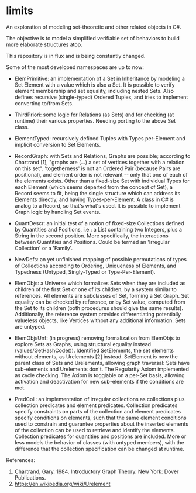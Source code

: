 # limits
An exploration of modeling set-theoretic and other related objects in C#.

The objective is to model a simplified verifiable set of behaviors to build more elaborate structures atop.

This repository is in flux and is being constantly changed.

Some of the most developed namespaces are up to now:

- ElemPrimitive: an implementation of a Set in Inheritance by modeling a Set Element with a value which is also a Set. It is possible to verify element membership and set equality, including nested Sets. Also defines recursive (single-typed) Ordered Tuples, and tries to implement converting to/from Sets.

- ThirdPriori: some logic for Relations (as Sets) and for checking (at runtime) their various properties. Needing porting to the above Set class.

- ElementTyped: recursively defined Tuples with Types per-Element and implicit conversion to Set Elements.

- RecordGraph: with Sets and Relations, Graphs are possible; according to Chartrand [1], "graphs are (...) a set of vertices together with a relation on this set". 'togetherness' is not an Ordered Pair (because Pairs are positional), and element order is not relevant -- only that one of each of the elements exists. Other than a fixed-size Set with individual Types for each Element (which seems departed from the concept of Set), a Record seems to fit, being the single structure which can address its Elements directly, and having Types-per-Element. A class in C# is analog to a Record, so that's what's used. It is possible to implement Graph logic by handling Set events.

- QuantDescr: an initial test of a notion of fixed-size Collections defined by Quantities and Positions, i.e.: a List containing two Integers, plus a String in the second position. More specifically, the interactions between Quantities and Positions. Could be termed an 'Irregular Collection' or a 'Family'.

- NewDefs: an yet unfinished mapping of possible permutations of types of Collections according to Ordering, Uniqueness of Elements, and Typedness (Untyped, Singly-Typed or Type-Per-Element).

- ElemObjs: a Universe which formalizes Sets when they are included as children of the first Set or one of its children, by a system similar to references. All elements are subclasses of Set, forming a Set Graph. Set equality can be checked by reference, or by Set value, computed from the Set to its children (both procedures should give the same results). Additionally, the reference system provides differentiating potentially valueless objects, like Vertices without any additional information. Sets are untyped.

- ElemObjsUnf: (in progress) removing formalization from ElemObjs to explore Sets as Graphs, using structural equality instead (values/GetHashCode()). Identified SetElements, the set elements without elements, as Urelements [2] instead. SetElement is now the parent class of Sets and Urelements, allowing graph traversal: Sets have sub-elements and Urelements don't. The Regularity Axiom implemented as cycle checking. The Axiom is togglable on a per-Set basis, allowing activation and deactivation for new sub-elements if the conditions are met.

- PredColl: an implementation of irregular collections as collections plus collection predicates and element predicates. Collection predicates specify constraints on parts of the collection and element predicates specify conditions on elements, such that the same element conditions used to constrain and guarantee properties about the inserted elements of the collection can be used to retrieve and identify the elements. Collection predicates for quantities and positions are included. More or less models the behavior of classes (with untyped members), with the difference that the collection specification can be changed at runtime.

References:

1. Chartrand, Gary. 1984. Introductory Graph Theory. New York: Dover Publications.
2. https://en.wikipedia.org/wiki/Urelement
